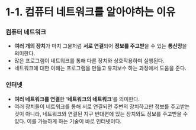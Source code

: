 # 1-1. 컴퓨터 네트워크를 알아야하는 이유

### 컴퓨터 네트워크
  - **여러 개의 장치**가 마치 그물처럼 **서로 연결**되어 **정보를 주고받**을 수 있는 **통신망**을 의미한다.
  - 많은 프로그램이 네트워크를 통해 다른 장치와 상호작용하며 실행된다.
  - 네트워크에 대한 이해는 프로그램을 만들고 유지보수 하는 과정에서 도움을 준다.
      
### 인터넷
  - **여러 네트워크를 연결**한 ‘**네트워크의 네트워크**’를 의미한다.
  - 여러 장치들이 네트워크를 통해 서로 연결되면 주변의 장치하고만 정보를 주고받는 것이 아니라, 네트워크와 연결된 지구 반대편에 있는 장치와도 정보를 주고받을 수 있다. 이를 가능하게 하는 기술이 바로 인터넷이다.
